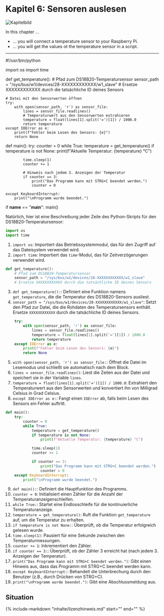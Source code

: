 # Kapitel 6: Sensoren auslesen

![Kapitelbild](bilder/kap_06_kapitelbild.png)

In this chapter ...

- ... you will connect a temperature sensor to your Raspberry Pi.
- ... you will get the values ot the temperature sensor in a script.

---

#!/usr/bin/python

import os
import time

def get_temperature():
    # Pfad zum DS18B20-Temperatursensor
    sensor_path = "/sys/bus/w1/devices/28-XXXXXXXXXXXX/w1_slave"  # Ersetze XXXXXXXXXXXX durch die tatsächliche ID deines Sensors

    # Datei mit den Sensorwerten öffnen
    try:
        with open(sensor_path, 'r') as sensor_file:
            lines = sensor_file.readlines()
            # Temperaturwert aus den Sensorwerten extrahieren
            temperature = float(lines[1].split('=')[1]) / 1000.0
            return temperature
    except IOError as e:
        print(f"Fehler beim Lesen des Sensors: {e}")
        return None

def main():
    try:
        counter = 0
        while True:
            temperature = get_temperature()
            if temperature is not None:
                print(f"Aktuelle Temperatur: {temperature} °C")

            time.sleep(1)
            counter += 1

            # Hinweis nach jedem 3. Anzeigen der Temperatur
            if counter == 3:
                print("Das Programm kann mit STRG+C beendet werden.")
                counter = 0

    except KeyboardInterrupt:
        print("\nProgramm wurde beendet.")

if __name__ == "__main__":
    main()

Natürlich, hier ist eine Beschreibung jeder Zeile des Python-Skripts für den DS18B20-Temperatursensor:

```python
import os
import time
```

1. `import os`: Importiert das Betriebssystemmodul, das für den Zugriff auf das Dateisystem verwendet wird.
2. `import time`: Importiert das `time`-Modul, das für Zeitverzögerungen verwendet wird.

```python
def get_temperature():
    # Pfad zum DS18B20-Temperatursensor
    sensor_path = "/sys/bus/w1/devices/28-XXXXXXXXXXXX/w1_slave"
    # Ersetze XXXXXXXXXXXX durch die tatsächliche ID deines Sensors
```

3. `def get_temperature():`: Definiert eine Funktion namens `get_temperature`, die die Temperatur des DS18B20-Sensors ausliest.
4. `sensor_path = "/sys/bus/w1/devices/28-XXXXXXXXXXXX/w1_slave"`: Setzt den Pfad zur Datei, die die Rohdaten des Temperatursensors enthält. Ersetze `XXXXXXXXXXXX` durch die tatsächliche ID deines Sensors.

```python
    try:
        with open(sensor_path, 'r') as sensor_file:
            lines = sensor_file.readlines()
            temperature = float(lines[1].split('=')[1]) / 1000.0
            return temperature
    except IOError as e:
        print(f"Fehler beim Lesen des Sensors: {e}")
        return None
```

5. `with open(sensor_path, 'r') as sensor_file:`: Öffnet die Datei im Lesemodus und schließt sie automatisch nach dem Block.
6. `lines = sensor_file.readlines()`: Liest die Zeilen aus der Datei und speichert sie in der Variable `lines`.
7. `temperature = float(lines[1].split('=')[1]) / 1000.0`: Extrahiert den Temperaturwert aus den Sensorwerten und konvertiert ihn von Milligrad Celsius in Grad Celsius.
8. `except IOError as e:`: Fangt einen `IOError` ab, falls beim Lesen des Sensors ein Fehler auftritt.

```python
def main():
    try:
        counter = 0
        while True:
            temperature = get_temperature()
            if temperature is not None:
                print(f"Aktuelle Temperatur: {temperature} °C")

            time.sleep(1)
            counter += 1

            if counter == 3:
                print("Das Programm kann mit STRG+C beendet werden.")
                counter = 0
    except KeyboardInterrupt:
        print("\nProgramm wurde beendet.")
```

9. `def main():`: Definiert die Hauptfunktion des Programms.
10. `counter = 0`: Initialisiert einen Zähler für die Anzahl der Temperaturanzeigenschleifen.
11. `while True:`: Startet eine Endlosschleife für die kontinuierliche Temperaturanzeige.
12. `temperature = get_temperature()`: Ruft die Funktion `get_temperature` auf, um die Temperatur zu erhalten.
13. `if temperature is not None:`: Überprüft, ob die Temperatur erfolgreich gelesen wurde.
14. `time.sleep(1)`: Pausiert für eine Sekunde zwischen den Temperaturmessungen.
15. `counter += 1`: Inkrementiert den Zähler.
16. `if counter == 3:`: Überprüft, ob der Zähler 3 erreicht hat (nach jedem 3. Anzeigen der Temperatur).
17. `print("Das Programm kann mit STRG+C beendet werden.")`: Gibt einen Hinweis aus, dass das Programm mit STRG+C beendet werden kann.
18. `except KeyboardInterrupt:`: Behandelt die Unterbrechung durch den Benutzer (z.B., durch Drücken von STRG+C).
19. `print("\nProgramm wurde beendet.")`: Gibt eine Abschlussmeldung aus.

## Situation

{%
   include-markdown "inhalte/lizenzhinweis.md"
   start="<!--Lizenzhinweis-->"
   end="<!--Lizenzhinweis-->"
%}